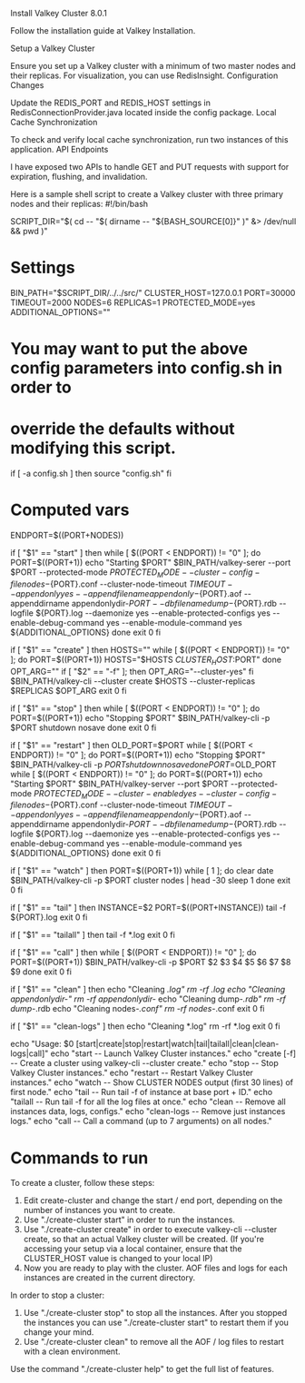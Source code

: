 Install Valkey Cluster 8.0.1

Follow the installation guide at Valkey Installation.

Setup a Valkey Cluster

Ensure you set up a Valkey cluster with a minimum of two master nodes and their replicas.
For visualization, you can use RedisInsight.
Configuration Changes

Update the REDIS_PORT and REDIS_HOST settings in RedisConnectionProvider.java located inside the config package.
Local Cache Synchronization

To check and verify local cache synchronization, run two instances of this application.
API Endpoints

I have exposed two APIs to handle GET and PUT requests with support for expiration, flushing, and invalidation.

Here is a sample shell script to create a Valkey cluster with three primary nodes and their replicas:
#!/bin/bash

SCRIPT_DIR="$( cd -- "$( dirname -- "${BASH_SOURCE[0]}" )" &> /dev/null && pwd )"

# Settings
BIN_PATH="$SCRIPT_DIR/../../src/"
CLUSTER_HOST=127.0.0.1
PORT=30000
TIMEOUT=2000
NODES=6
REPLICAS=1
PROTECTED_MODE=yes
ADDITIONAL_OPTIONS=""

# You may want to put the above config parameters into config.sh in order to
# override the defaults without modifying this script.

if [ -a config.sh ]
then
    source "config.sh"
fi

# Computed vars
ENDPORT=$((PORT+NODES))

if [ "$1" == "start" ]
then
    while [ $((PORT < ENDPORT)) != "0" ]; do
        PORT=$((PORT+1))
        echo "Starting $PORT"
        $BIN_PATH/valkey-serer --port $PORT --protected-mode $PROTECTED_MODE  --cluster-config-file nodes-${PORT}.conf --cluster-node-timeout $TIMEOUT --appendonly yes --appendfilename appendonly-${PORT}.aof --appenddirname appendonlydir-${PORT} --dbfilename dump-${PORT}.rdb --logfile ${PORT}.log --daemonize yes --enable-protected-configs yes --enable-debug-command yes --enable-module-command yes ${ADDITIONAL_OPTIONS}
    done
    exit 0
fi

if [ "$1" == "create" ]
then
    HOSTS=""
    while [ $((PORT < ENDPORT)) != "0" ]; do
        PORT=$((PORT+1))
        HOSTS="$HOSTS $CLUSTER_HOST:$PORT"
    done
    OPT_ARG=""
    if [ "$2" == "-f" ]; then
        OPT_ARG="--cluster-yes"
    fi
    $BIN_PATH/valkey-cli --cluster create $HOSTS --cluster-replicas $REPLICAS $OPT_ARG
    exit 0
fi

if [ "$1" == "stop" ]
then
    while [ $((PORT < ENDPORT)) != "0" ]; do
        PORT=$((PORT+1))
        echo "Stopping $PORT"
        $BIN_PATH/valkey-cli -p $PORT shutdown nosave
    done
    exit 0
fi

if [ "$1" == "restart" ]
then
    OLD_PORT=$PORT
    while [ $((PORT < ENDPORT)) != "0" ]; do
        PORT=$((PORT+1))
        echo "Stopping $PORT"
        $BIN_PATH/valkey-cli -p $PORT shutdown nosave
    done
    PORT=$OLD_PORT
    while [ $((PORT < ENDPORT)) != "0" ]; do
        PORT=$((PORT+1))
        echo "Starting $PORT"
        $BIN_PATH/valkey-server --port $PORT --protected-mode $PROTECTED_MODE --cluster-enabled yes --cluster-config-file nodes-${PORT}.conf --cluster-node-timeout $TIMEOUT --appendonly yes --appendfilename appendonly-${PORT}.aof --appenddirname appendonlydir-${PORT} --dbfilename dump-${PORT}.rdb --logfile ${PORT}.log --daemonize yes --enable-protected-configs yes --enable-debug-command yes --enable-module-command yes ${ADDITIONAL_OPTIONS}
    done
    exit 0
fi

if [ "$1" == "watch" ]
then
    PORT=$((PORT+1))
    while [ 1 ]; do
        clear
        date
        $BIN_PATH/valkey-cli -p $PORT cluster nodes | head -30
        sleep 1
    done
    exit 0
fi

if [ "$1" == "tail" ]
then
    INSTANCE=$2
    PORT=$((PORT+INSTANCE))
    tail -f ${PORT}.log
    exit 0
fi

if [ "$1" == "tailall" ]
then
    tail -f *.log
    exit 0
fi

if [ "$1" == "call" ]
then
    while [ $((PORT < ENDPORT)) != "0" ]; do
        PORT=$((PORT+1))
        $BIN_PATH/valkey-cli -p $PORT $2 $3 $4 $5 $6 $7 $8 $9
    done
    exit 0
fi

if [ "$1" == "clean" ]
then
    echo "Cleaning *.log"
    rm -rf *.log
    echo "Cleaning appendonlydir-*"
    rm -rf appendonlydir-*
    echo "Cleaning dump-*.rdb"
    rm -rf dump-*.rdb
    echo "Cleaning nodes-*.conf"
    rm -rf nodes-*.conf
    exit 0
fi

if [ "$1" == "clean-logs" ]
then
    echo "Cleaning *.log"
    rm -rf *.log
    exit 0
fi

echo "Usage: $0 [start|create|stop|restart|watch|tail|tailall|clean|clean-logs|call]"
echo "start       -- Launch Valkey Cluster instances."
echo "create [-f] -- Create a cluster using valkey-cli --cluster create."
echo "stop        -- Stop Valkey Cluster instances."
echo "restart     -- Restart Valkey Cluster instances."
echo "watch       -- Show CLUSTER NODES output (first 30 lines) of first node."
echo "tail <id>   -- Run tail -f of instance at base port + ID."
echo "tailall     -- Run tail -f for all the log files at once."
echo "clean       -- Remove all instances data, logs, configs."
echo "clean-logs  -- Remove just instances logs."
echo "call <cmd>  -- Call a command (up to 7 arguments) on all nodes."


# Commands to run
To create a cluster, follow these steps:

1. Edit create-cluster and change the start / end port, depending on the
number of instances you want to create.
2. Use "./create-cluster start" in order to run the instances.
3. Use "./create-cluster create" in order to execute valkey-cli --cluster create, so that
an actual Valkey cluster will be created. (If you're accessing your setup via a local container, ensure that the CLUSTER_HOST value is changed to your local IP)
4. Now you are ready to play with the cluster. AOF files and logs for each instances are created in the current directory.

In order to stop a cluster:

1. Use "./create-cluster stop" to stop all the instances. After you stopped the instances you can use "./create-cluster start" to restart them if you change your mind.
2. Use "./create-cluster clean" to remove all the AOF / log files to restart with a clean environment.

Use the command "./create-cluster help" to get the full list of features.

